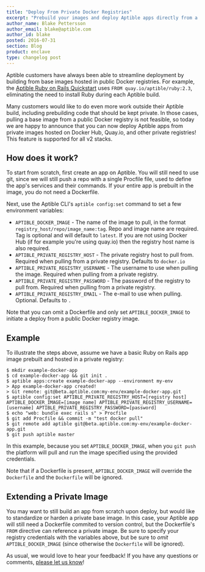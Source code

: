 ```yaml
---
title: "Deploy From Private Docker Registries"
excerpt: "Prebuild your images and deploy Aptible apps directly from a private registry!"
author_name: Blake Pettersson
author_email: blake@aptible.com
author_id: blake
posted: 2016-07-31
section: Blog
product: enclave
type: changelog post
---
```

Aptible customers have always been able to streamline deployment by building from base images hosted in public Docker registries. For example, the [Aptible Ruby on Rails Quickstart](/support/quickstart/ruby/rails/) uses `FROM quay.io/aptible/ruby:2.3`, eliminating the need to install Ruby during each Aptible build.

Many customers would like to do even more work outside their Aptible build, including prebuilding code that should be kept private. In those cases, pulling a base image from a public Docker registry is not feasible, so today we are happy to announce that you can now deploy Aptible apps from private images hosted on Docker Hub, Quay.io, and other private registries! This feature is supported for all v2 stacks.

## How does it work?  
To start from scratch, first create an app on Aptible. You will still need to use git, since we will still push a repo with a single Procfile file, used to define the app's services and their commands. If your entire app is prebuilt in the image, you do not need a Dockerfile.

Next, use the Aptible CLI's `aptible config:set` command to set a few environment variables:

  * `APTIBLE_DOCKER_IMAGE` - The name of the image to pull, in the format `registry_host/repo/image_name:tag`. Repo and image name are required. Tag is optional and will default to `latest`.
  If you are not using Docker Hub (if for example you're using quay.io) then the registry host name is also required.  
  * `APTIBLE_PRIVATE_REGISTRY_HOST` - The private registry host to pull from. Required when pulling from a private registry. Defaults to `docker.io`
  * `APTIBLE_PRIVATE_REGISTRY_USERNAME` - The username to use when pulling the image. Required when pulling from a private registry.
  * `APTIBLE_PRIVATE_REGISTRY_PASSWORD` - The password of the registry to pull from. Required when pulling from a private registry.
  * `APTIBLE_PRIVATE_REGISTRY_EMAIL` - The e-mail to use when pulling. Optional. Defaults to `.`

Note that you can omit a Dockerfile and only set `APTIBLE_DOCKER_IMAGE` to initiate a deploy from a public Docker registry image.

## Example  
To illustrate the steps above, assume we have a basic Ruby on Rails app image prebuilt and hosted in a private registry:

```
$ mkdir example-docker-app
$ cd example-docker-app && git init .
$ aptible apps:create example-docker-app --environment my-env
> App example-docker-app created!
> Git remote: git@beta.aptible.com:my-env/example-docker-app.git
$ aptible config:set APTIBLE_PRIVATE_REGISTRY_HOST=[registry host] APTIBLE_DOCKER_IMAGE=[image name] APTIBLE_PRIVATE_REGISTRY_USERNAME=[username] APTIBLE_PRIVATE_REGISTRY_PASSWORD=[password]
$ echo "web: bundle exec rails s" > Procfile
$ git add Procfile && commit -m "test docker pull"
$ git remote add aptible git@beta.aptible.com:my-env/example-docker-app.git
$ git push aptible master
```

In this example, because you set `APTIBLE_DOCKER_IMAGE`, when you `git push` the platform will pull and run the image specified using the provided credentials.

Note that if a Dockerfile is present, `APTIBLE_DOCKER_IMAGE` will override the `Dockerfile` and the `Dockerfile` will be ignored.

## Extending a Private Image  
You may want to still build an app from scratch upon deploy, but would like to standardize or harden a private base image. In this case, your Aptible app will still need a Dockerfile commited to version control, but the Dockerfile's `FROM` directive can reference a private image. Be sure to specify your registry credentials with the variables above, but be sure to _omit_ `APTIBLE_DOCKER_IMAGE` (since otherwise the `Dockerfile` will be ignored).

As usual, we would love to hear your feedback! If you have any questions or comments, [please let us know][0]!

[0]: http://contact.aptible.com/
